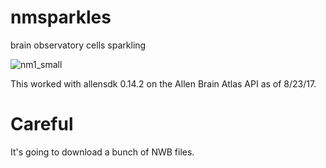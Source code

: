 # nmsparkles
brain observatory cells sparkling 

![nm1_small](https://github.com/dyf/nmsparkles/blob/master/nm1_small.gif?raw=true)

This worked with allensdk 0.14.2 on the Allen Brain Atlas API as of 8/23/17.

# Careful

It's going to download a bunch of NWB files.
